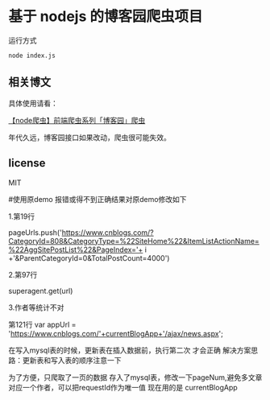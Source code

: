 # 基于 nodejs 的博客园爬虫项目

运行方式
```
node index.js
```

## 相关博文

具体使用请看：

[【node爬虫】前端爬虫系列「博客园」爬虫](http://www.cnblogs.com/coco1s/p/4954063.html)

年代久远，博客园接口如果改动，爬虫很可能失效。

## license 
MIT

#使用原demo 报错或得不到正确结果对原demo修改如下

1.第19行

pageUrls.push('https://www.cnblogs.com/?CategoryId=808&CategoryType=%22SiteHome%22&ItemListActionName=%22AggSitePostList%22&PageIndex='+ i +'&ParentCategoryId=0&TotalPostCount=4000')

2.第97行

superagent.get(url)

3.作者等统计不对

第121行
var appUrl = 'https://www.cnblogs.com/'+currentBlogApp+'/ajax/news.aspx';

在写入mysql表的时候，更新表在插入数据前，执行第二次 才会正确
解决方案思路：更新表和写入表的顺序注意一下

为了方便，只爬取了一页的数据 存入了mysql表，修改一下pageNum,避免多文章对应一个作者，可以把requestId作为唯一值
现在用的是 currentBlogApp
